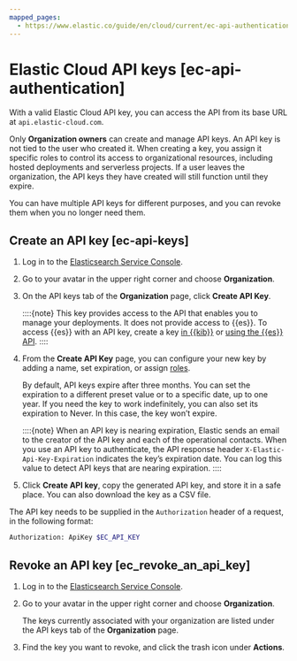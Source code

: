 ```yaml
---
mapped_pages:
  - https://www.elastic.co/guide/en/cloud/current/ec-api-authentication.html
---
```


# Elastic Cloud API keys [ec-api-authentication]

With a valid Elastic Cloud API key, you can access the API from its base URL at `api.elastic-cloud.com`.

Only **Organization owners** can create and manage API keys. An API key is not tied to the user who created it. When creating a key, you assign it specific roles to control its access to organizational resources, including hosted deployments and serverless projects. If a user leaves the organization, the API keys they have created will still function until they expire.

You can have multiple API keys for different purposes, and you can revoke them when you no longer need them.


## Create an API key [ec-api-keys]

1. Log in to the [Elasticsearch Service Console](https://cloud.elastic.co?page=docs&placement=docs-body).
2. Go to your avatar in the upper right corner and choose **Organization**.
3. On the API keys tab of the **Organization** page, click **Create API Key**.

    ::::{note}
    This key provides access to the API that enables you to manage your deployments. It does not provide access to {{es}}. To access {{es}} with an API key, create a key [in {{kib}}](elasticsearch-api-keys.md) or [using the {{es}} API](https://www.elastic.co/docs/api/doc/elasticsearch/operation/operation-security-create-api-key).
    ::::

4. From the **Create API Key** page, you can configure your new key by adding a name, set expiration, or assign [roles](../users-roles/cloud-organization/user-roles.md).

    By default, API keys expire after three months. You can set the expiration to a different preset value or to a specific date, up to one year. If you need the key to work indefinitely, you can also set its expiration to Never. In this case, the key won’t expire.

    ::::{note}
    When an API key is nearing expiration, Elastic sends an email to the creator of the API key and each of the operational contacts. When you use an API key to authenticate, the API response header `X-Elastic-Api-Key-Expiration` indicates the key’s expiration date. You can log this value to detect API keys that are nearing expiration.
    ::::

5. Click **Create API key**, copy the generated API key, and store it in a safe place. You can also download the key as a CSV file.

The API key needs to be supplied in the `Authorization` header of a request, in the following format:

```sh
Authorization: ApiKey $EC_API_KEY
```


## Revoke an API key [ec_revoke_an_api_key]

1. Log in to the [Elasticsearch Service Console](https://cloud.elastic.co?page=docs&placement=docs-body).
2. Go to your avatar in the upper right corner and choose **Organization**.

    The keys currently associated with your organization are listed under the API keys tab of the **Organization** page.

3. Find the key you want to revoke, and click the trash icon under **Actions**.
